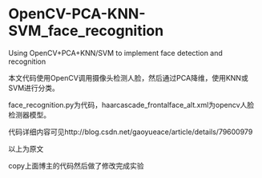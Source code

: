 # OpenCV-PCA-KNN-SVM_face_recognition
Using OpenCV+PCA+KNN/SVM to implement face detection and recognition

本文代码使用OpenCV调用摄像头检测人脸，然后通过PCA降维，使用KNN或SVM进行分类。

face_recognition.py为代码，haarcascade_frontalface_alt.xml为opencv人脸检测器模型。

代码详细内容可见http://blog.csdn.net/gaoyueace/article/details/79600979





以上为原文

copy上面博主的代码然后做了修改完成实验
